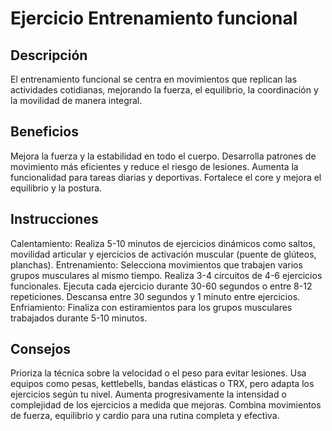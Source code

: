 # Ejercicio Entrenamiento funcional

## Descripción
El entrenamiento funcional se centra en movimientos que replican las actividades cotidianas, mejorando la fuerza, el equilibrio, la coordinación y la movilidad de manera integral.

## Beneficios
Mejora la fuerza y la estabilidad en todo el cuerpo.
Desarrolla patrones de movimiento más eficientes y reduce el riesgo de lesiones.
Aumenta la funcionalidad para tareas diarias y deportivas.
Fortalece el core y mejora el equilibrio y la postura.

## Instrucciones
Calentamiento: Realiza 5-10 minutos de ejercicios dinámicos como saltos, movilidad articular y ejercicios de activación muscular (puente de glúteos, planchas).
Entrenamiento:
Selecciona movimientos que trabajen varios grupos musculares al mismo tiempo.
Realiza 3-4 circuitos de 4-6 ejercicios funcionales.
Ejecuta cada ejercicio durante 30-60 segundos o entre 8-12 repeticiones.
Descansa entre 30 segundos y 1 minuto entre ejercicios.
Enfriamiento: Finaliza con estiramientos para los grupos musculares trabajados durante 5-10 minutos.

## Consejos
Prioriza la técnica sobre la velocidad o el peso para evitar lesiones.
Usa equipos como pesas, kettlebells, bandas elásticas o TRX, pero adapta los ejercicios según tu nivel.
Aumenta progresivamente la intensidad o complejidad de los ejercicios a medida que mejoras.
Combina movimientos de fuerza, equilibrio y cardio para una rutina completa y efectiva.